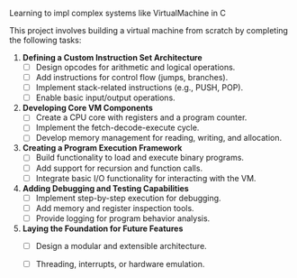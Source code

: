 Learning to impl complex systems like VirtualMachine in C

This project involves building a virtual machine from scratch by completing the following tasks:  

1. **Defining a Custom Instruction Set Architecture**  
   - [ ] Design opcodes for arithmetic and logical operations.  
   - [ ] Add instructions for control flow (jumps, branches).  
   - [ ] Implement stack-related instructions (e.g., PUSH, POP).  
   - [ ] Enable basic input/output operations.  

2. **Developing Core VM Components**  
   - [ ] Create a CPU core with registers and a program counter.  
   - [ ] Implement the fetch-decode-execute cycle.  
   - [ ] Develop memory management for reading, writing, and allocation.  

3. **Creating a Program Execution Framework**  
   - [ ] Build functionality to load and execute binary programs.  
   - [ ] Add support for recursion and function calls.  
   - [ ] Integrate basic I/O functionality for interacting with the VM.  

4. **Adding Debugging and Testing Capabilities**  
   - [ ] Implement step-by-step execution for debugging.  
   - [ ] Add memory and register inspection tools.  
   - [ ] Provide logging for program behavior analysis.  

5. **Laying the Foundation for Future Features**  
   - [ ] Design a modular and extensible architecture.  
   - [ ] Threading, interrupts, or hardware emulation.  

